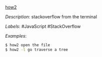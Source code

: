 [how2](https://github.com/santinic/how2)

*Description*: stackoverflow from the terminal

*Labels*: #JavaScript #StackOverflow

*Examples*:

```bash
$ how2 open the file
$ how2 -l go traverse a tree
```
